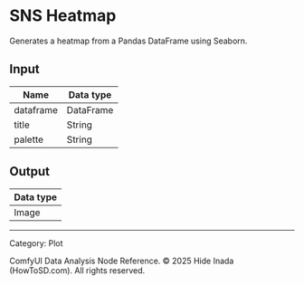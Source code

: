 # SNS Heatmap
Generates a heatmap from a Pandas DataFrame using Seaborn.

## Input
| Name | Data type |
|---|---|
| dataframe | DataFrame |
| title | String |
| palette | String |

## Output
| Data type |
|---|
| Image |

<HR>
Category: Plot

ComfyUI Data Analysis Node Reference. © 2025 Hide Inada (HowToSD.com). All rights reserved.
